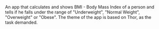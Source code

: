 An app that calculates and shows BMI - Body Mass Index of a person and tells if he falls under the range of "Underweight", "Normal Weight", "Overweight" or "Obese". The theme of the app is based on Thor, as the task demanded.
